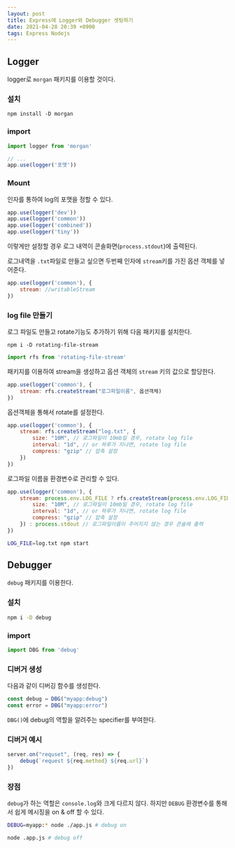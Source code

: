 ```yaml
---
layout: post
title: Express에 Logger와 Debugger 셋팅하기
date: 2021-04-28 20:39 +0900
tags: Express Nodejs
---
```


## Logger

logger로 `morgan` 패키지를 이용할 것이다.

### 설치

```shell
npm install -D morgan
```

### import

```js
import logger from 'morgan'

// ...
app.use(logger('포맷'))
```

### Mount

인자를 통하여 log의 포맷을 정할 수 있다.

```js
app.use(logger('dev'))
app.use(logger('common'))
app.use(logger('combined'))
app.use(logger('tiny'))
```

이렇게만 설정할 경우 로그 내역이 콘솔화면(`process.stdout`)에 출력된다.

로그내역을 `.txt`파일로 만들고 싶으면 두번째 인자에 `stream`키를 가진 옵션 객체를 넣어준다.

```js
app.use(logger('common'), {
    stream: //writableStream
})
```

### log file 만들기

로그 파일도 만들고 rotate기능도 추가하기 위해 다음 패키지를 설치한다.

```shell
npm i -D rotating-file-stream
```

```js
import rfs from 'rotating-file-stream'
```

패키지를 이용하여 stream을 생성하고 옵션 객체의 `stream` 키의 값으로 할당한다.

```js
app.use(logger('common'), {
    stream: rfs.createStream("로그파일이름", 옵션객체)
})
```

옵션객체을 통해서 rotate를 설정한다.

```js
app.use(logger('common'), {
    stream: rfs.createStream("log.txt", {
        size: "10M", // 로그파일이 10mb일 경우, rotate log file
        interval: "1d", // or 하루가 지나면, rotate log file
        compress: "gzip" // 압축 설정
    })
})
```

로그파일 이름을 환경변수로 관리할 수 있다.

```js
app.use(logger('common'), {
    stream: process.env.LOG_FILE ? rfs.createStream(process.env.LOG_FILE, {
        size: "10M", // 로그파일이 10mb일 경우, rotate log file
        interval: "1d", // or 하루가 지나면, rotate log file
        compress: "gzip" // 압축 설정
    }) : process.stdout // 로그파일이름이 주어지지 않는 경우 콘솔에 출력
})
```

```bash
LOG_FILE=log.txt npm start
```

## Debugger

`debug` 패키지를 이용한다.

### 설치

```bash
npm i -D debug
```

### import

```js
import DBG from 'debug'
```

### 디버거 생성

다음과 같이 디버깅 함수를 생성한다.

```js
const debug = DBG("myapp:debug")
const error = DBG("myapp:error")
```

`DBG()`에 debug의 역할을 알려주는 specifier를 부여한다.

### 디버거 예시

```js
server.on("requset", (req, res) => {
    debug(`request ${req.method} ${req.url}`)
})
```

### 장점

`debug`가 하는 역할은 `console.log`와 크게 다르지 않다. 하지만 `DEBUG` 환경변수를 통해서 쉽게 메시징을 on & off 할 수 있다.

```bash
DEBUG=myapp:* node ./app.js # debug on

node .app.js # debug off
```
